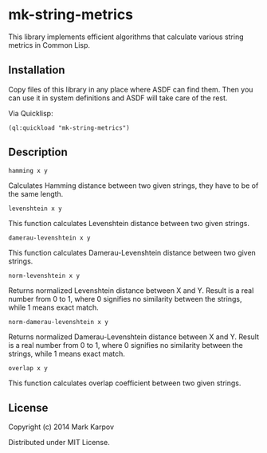 # mk-string-metrics

This library implements efficient algorithms that calculate various string
metrics in Common Lisp.

## Installation

Copy files of this library in any place where ASDF can find them. Then you
can use it in system definitions and ASDF will take care of the rest.

Via Quicklisp:

```
(ql:quickload "mk-string-metrics")
```

## Description

```
hamming x y
```

Calculates Hamming distance between two given strings, they have to be of
the same length.

```
levenshtein x y
```

This function calculates Levenshtein distance between two given strings.

```
damerau-levenshtein x y
```

This function calculates Damerau-Levenshtein distance between two given
strings.

```
norm-levenshtein x y
```

Returns normalized Levenshtein distance between X and Y. Result is a real
number from 0 to 1, where 0 signifies no similarity between the strings,
while 1 means exact match.

```
norm-damerau-levenshtein x y
```

Returns normalized Damerau-Levenshtein distance between X and Y. Result is a
real number from 0 to 1, where 0 signifies no similarity between the
strings, while 1 means exact match.

```
overlap x y
```

This function calculates overlap coefficient between two given strings.

## License

Copyright (c) 2014 Mark Karpov

Distributed under MIT License.
